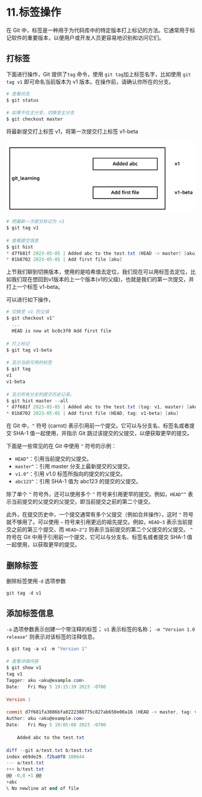 # 11.标签操作

在 Git 中，标签是一种用于为代码库中的特定版本打上标记的方法。它通常用于标记软件的重要版本，以便用户或开发人员更容易地识别和访问它们。

## 打标签

下面进行操作，Git 提供了`tag` 命令，使用 `git tag`加上标签名字，比如使用 `git tag v1` 即可命名当前版本为 v1 版本。在操作前，请确认你所在的分支。

```powershell
# 查看状态
$ git status

# 如果不在主分支，切换至主分支
$ git checkout master

```

将最新提交打上标签 v1，将第一次提交打上标签 v1-beta

![1](images/11-1.png)

```powershell
# 把最新一次提交标记为 v1
$ git tag v1

# 查看提交信息
$ git hist
* d7f681f 2023-05-05 | Added abc to the test.txt (HEAD -> master) [aku]
* 01b8702 2023-05-05 | Add first file [aku]
```

上节我们聊到切换版本，使用的是哈希值去定位，我们现在可以用标签去定位，比如我们现在想回到v1版本的上一个版本(v1的父级)，也就是我们的第一次提交，并打上一个标签 v1-beta。

可以进行如下操作，

```powershell
# 切换至 v1 的父级
$ git checkout v1^
  ...
  HEAD is now at bc0c3f0 Add first file

# 打上标记
$ git tag v1-beta

# 显示当前可用的标签
$ git tag
v1
v1-beta

# 显示所有分支的提交历史记录。
$ git hist master --all
* d7f681f 2023-05-05 | Added abc to the test.txt (tag: v1, master) [aku]
* 01b8702 2023-05-05 | Add first file (HEAD, tag: v1-beta) [aku]

```

在 Git 中，`^` 符号 (carrot) 表示引用前一个提交。它可以与分支名、标签名或者提交 SHA-1 值一起使用，并指示 Git 跳过该提交的父提交，以便获取更早的提交。

下面是一些常见的在 Git 中使用 `^` 符号的示例：

- `HEAD^`：引用当前提交的父提交。
- `master^`：引用 master 分支上最新提交的父提交。
- `v1.0^`：引用 v1.0 标签所指向的提交的父提交。
- `abc123^`：引用 SHA-1 值为 abc123 的提交的父提交。

除了单个 `^` 符号外，还可以使用多个 `^` 符号来引用更早的提交。例如，`HEAD^^` 表示当前提交的父提交的父提交，即当前提交之前的第二个提交。

此外，在提交历史中，一个提交通常有多个父提交（例如合并操作），这时 `^` 符号就不够用了。可以使用 `~` 符号来引用更远的祖先提交。例如，`HEAD~3` 表示当前提交之前的第三个提交，而 `HEAD~2^2` 则表示当前提交的第二个父提交的父提交。
`^` 符号在 Git 中用于引用前一个提交，它可以与分支名、标签名或者提交 SHA-1 值一起使用，以获取更早的提交。

## 删除标签

删除标签使用`-d` 选项参数

```powershell
git tag -d v1
```

## 添加标签信息

`-a` 选项参数表示创建一个带注释的标签；
`v1` 表示标签的名称；
`-m "Version 1.0 release"` 则表示对该标签的注释信息。

```powershell
$ git tag -a v1 -m "Version 1"

# 查看详细内容
$ git show v1
tag v1
Tagger: aku <aku@example.com>
Date:   Fri May 5 19:15:39 2023 -0700

Version 1

commit d7f681fa3086bfa0222388775c827ab650e00a16 (HEAD -> master, tag: v1)
Author: aku <aku@example.com>
Date:   Fri May 5 19:05:08 2023 -0700

    Added abc to the test.txt

diff --git a/test.txt b/test.txt
index e69de29..f2ba8f8 100644
--- a/test.txt
+++ b/test.txt
@@ -0,0 +1 @@
+abc
\ No newline at end of file
```
